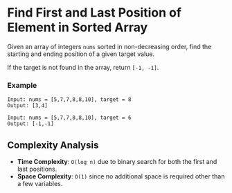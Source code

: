 # Find First and Last Position of Element in Sorted Array

Given an array of integers `nums` sorted in non-decreasing order, find the starting and ending position of a given target value.

If the target is not found in the array, return `[-1, -1]`.

### Example

```plaintext
Input: nums = [5,7,7,8,8,10], target = 8
Output: [3,4]

Input: nums = [5,7,7,8,8,10], target = 6
Output: [-1,-1]
```

## Complexity Analysis

- **Time Complexity**: `O(log n)` due to binary search for both the first and last positions.
- **Space Complexity**: `O(1)` since no additional space is required other than a few variables.
